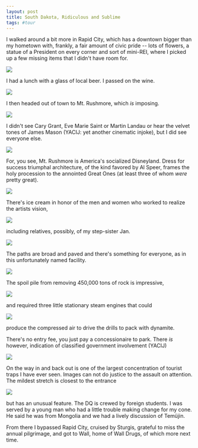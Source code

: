 ```yaml
---
layout: post
title: South Dakota, Ridiculous and Sublime
tags: #tour
--- 
```


I walked around a bit more in Rapid City, which has a downtown bigger than my hometown with, frankly, a fair amount of civic pride -- lots of flowers, a statue of a President on every corner and sort of mini-REI, where I picked up a few missing items that I didn't have room for.

![](https://s3-us-west-2.amazonaws.com/tuva/2017-06-29-CivicPride.png)

I had a lunch with a glass of local beer. I passed on the wine.

![](https://s3-us-west-2.amazonaws.com/tuva/2017-06-29-Vino.png)

I then headed out of town to Mt. Rushmore, which *is* imposing. 

![](https://s3-us-west-2.amazonaws.com/tuva/2017-06-29-Imposing.png)

I didn't see Cary Grant, Eve Marie Saint or Martin Landau or hear the velvet tones of James Mason (YACIJ: yet another cinematic injoke), but I did see everyone else.

![](https://s3-us-west-2.amazonaws.com/tuva/2017-06-29-Disneyland.png)

For, you see, Mt. Rushmore is America's socialized Disneyland. Dress for success triumphal architecture, of the kind favored by Al Speer, frames the holy procession to the annointed Great Ones (at least three of whom *were* pretty great).

![](https://s3-us-west-2.amazonaws.com/tuva/2017-06-29-Speer.png)

There's ice cream in honor of the men and women who worked to realize the artists vision,

![](https://s3-us-west-2.amazonaws.com/tuva/2017-06-29-Credits.png)

including relatives, possibly, of my step-sister Jan.

![](https://s3-us-west-2.amazonaws.com/tuva/2017-06-29-Flick.png)

The paths are broad and paved and there's something for everyone, as in this unfortunately named facility.

![](https://s3-us-west-2.amazonaws.com/tuva/2017-06-29-Unfortunate.png)

The spoil pile from removing 450,000 tons of rock is impressive,

![](https://s3-us-west-2.amazonaws.com/tuva/2017-06-29-Spoil.png)

and required three little stationary steam engines that could

![](https://s3-us-west-2.amazonaws.com/tuva/2017-06-29-Compressor.png)

produce the compressed air to drive the drills to pack with dynamite.


There's no entry fee, you just pay a concessionaire to park. There *is* however, indication of classified government involvement (YACIJ)

![](https://s3-us-west-2.amazonaws.com/tuva/2017-06-29-CloseToArea51.png)

On the way in and back out is one of the largest concentration of tourist traps I have ever seen. Images can not do justice to the assault on attention. The mildest stretch is closest to the entrance

![](https://s3-us-west-2.amazonaws.com/tuva/2017-06-29-DQ.png)

but has an unusual feature. The DQ is crewed by foreign students. I was served by a young man who had a little trouble making change for my cone. He said he was from Mongolia and we had a lively discussion of Temüjin.

From there I bypassed Rapid City, cruised by Sturgis, grateful to miss the annual pilgrimage, and got to Wall, home of Wall Drugs, of which more next time.


